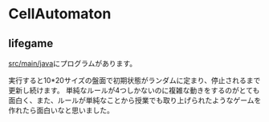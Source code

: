 # CellAutomaton
##  lifegame
[src/main/java](https://github.com/mocomocco/CellAutomaton/tree/master/src/main/java)にプログラムがあります。

実行すると10*20サイズの盤面で初期状態がランダムに定まり、停止されるまで更新し続けます。
単純なルールが4つしかないのに複雑な動きをするのがとても面白く、また、ルールが単純なことから授業でも取り上げられたようなゲームを作れたら面白いなと思いました。
